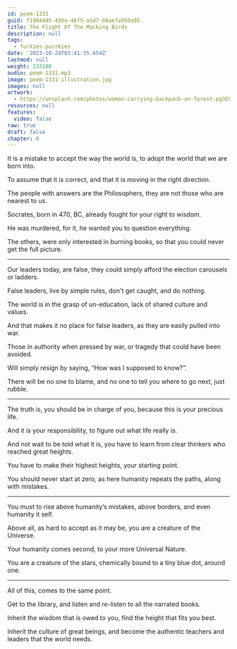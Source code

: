 ```yaml
---
id: poem-1331
guid: f1964485-45ba-46f5-a5d7-66ae7a950a95
title: The Flight Of The Mocking Birds
description: null
tags:
  - furkies-purrkies
date: '2023-10-24T03:41:35.654Z'
lastmod: null
weight: 133100
audio: poem-1331.mp3
image: poem-1331-illustration.jpg
images: null
artwork:
  - https://unsplash.com/photos/woman-carrying-backpack-on-forest-pg3E6_VioZY
resources: null
features:
  video: false
raw: true
draft: false
chapter: 8
---
```


It is a mistake to accept the way the world is,
to adopt the world that we are born into.

To assume that it is correct,
and that it is moving in the right direction.

The people with answers are the Philosophers,
they are not those who are nearest to us.

Socrates, born in 470, BC,
already fought for your right to wisdom.

He was murdered, for it,
he wanted you to question everything.

The others, were only interested in burning books,
so that you could never get the full picture.

---

Our leaders today, are false,
they could simply afford the election carousels or ladders.

False leaders, live by simple rules,
don't get caught, and do nothing.

The world is in the grasp of un-education,
lack of shared culture and values.

And that makes it no place for false leaders,
as they are easily pulled into war.

Those in authority when pressed by war,
or tragedy that could have been avoided.

Will simply resign by saying,
“How was I supposed to know?”.

There will be no one to blame,
and no one to tell you where to go next, just rubble.

---

The truth is, you should be in charge of you,
because this is your precious life.

And it is your responsibility,
to figure out what life really is.

And not wait to be told what it is,
you have to learn from clear thinkers who reached great heights.

You have to make their highest heights,
your starting point.

You should never start at zero,
as here humanity repeats the paths, along with mistakes.

---

You must to rise above humanity’s mistakes,
above borders, and even humanity it self.

Above all, as hard to accept as it may be,
you are a creature of the Universe.

Your humanity comes second,
to your more Universal Nature.

You are a creature of the stars,
chemically bound to a tiny blue dot, around one.

---

All of this,
comes to the same point.

Get to the library,
and listen and re-listen to all the narrated books.

Inherit the wisdom that is owed to you,
find the height that fits you best.

Inherit the culture of great beings,
and become the authentic teachers and leaders that the world needs.
